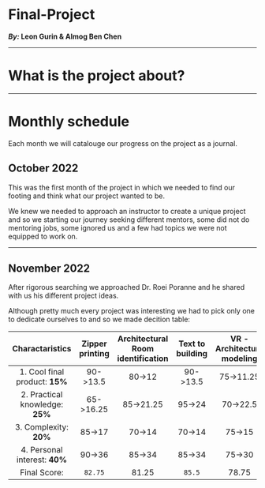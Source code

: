 # Final-Project
**_By:_ Leon Gurin & Almog Ben Chen**

___

# What is the project about?

___
# Monthly schedule
Each month we will catalouge our progress on the project as a journal.

## October 2022

This was the first month of the project in which we needed to find our footing and think what our project wanted to be.

We knew we needed to approach an instructor to create a unique project and so we starting our journey seeking different mentors, some did not do mentoring jobs, some ignored us and a few had topics we were not equipped to work on.

___

## November 2022

After rigorous searching we approached Dr. Roei Poranne and he shared with us his different project ideas.

Although pretty much every project was interesting we had to pick only one to dedicate ourselves to and so we made decition table:

| Charactaristics | Zipper printing | Architectural Room identification | Text to building | VR - Architecture modeling | VR - controlling robots | Redirected Walking |
 | :------: | :------: | :------: | :------: | :------: | :------: | :------: | 
 | 1. Cool final product: **15%** | 90->13.5 | 80->12   | 90->13.5 | 75->11.25 | 65->9.75 | 50->7.5 |  
 | 2. Practical knowledge: **25%**| 65->16.25| 85->21.25| 95->24   | 70->22.5  | 70->17.5 | 70->17.5|  
 | 3. Complexity: **20%**         | 85->17   | 70->14   | 70->14   | 75->15    | 80->16   | 75->15  |  
 | 4. Personal interest: **40%**  | 90->36   | 85->34   | 85->34   | 75->30    | 80->32   | 70->28  |  
 | Final Score:                   | `82.75`  | 81.25    | `85.5`   | 78.75     | 75.25    | 68      |



